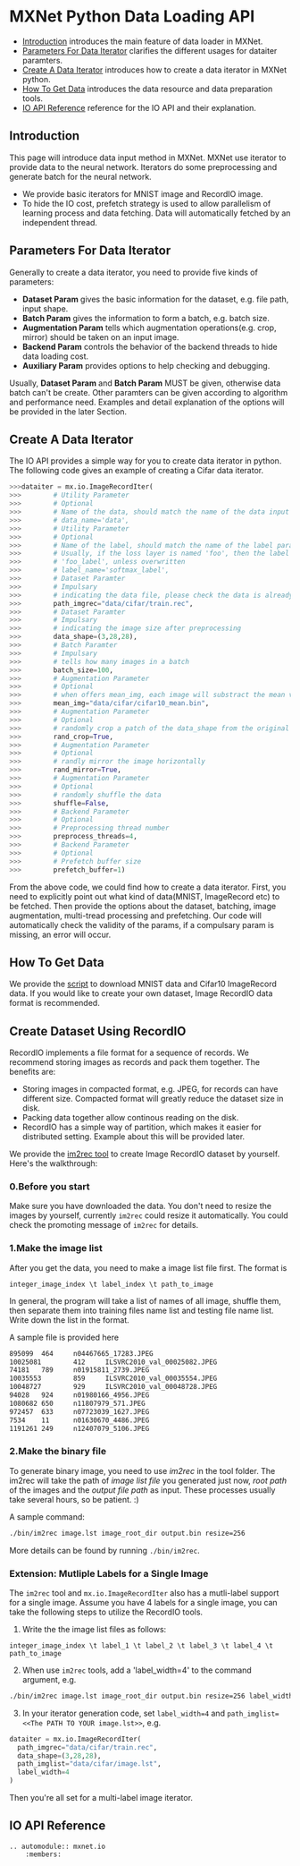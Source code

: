 MXNet Python Data Loading API
=============================
* [Introduction](#introduction) introduces the main feature of data loader in MXNet.
* [Parameters For Data Iterator](#parameters-for-data-iterator) clarifies the different usages for dataiter paramters.
* [Create A Data Iterator](#create-a-data-iterator) introduces how to create a data iterator in MXNet python.
* [How To Get Data](#how-to-get-data) introduces the data resource and data preparation tools.
* [IO API Reference](#io-api-reference) reference for the IO API and their explanation.

Introduction
------------
This page will introduce data input method in MXNet. MXNet use iterator to provide data to the neural network.  Iterators do some preprocessing and generate batch for the neural network.

* We provide basic iterators for MNIST image and RecordIO image.
* To hide the IO cost, prefetch strategy is used to allow parallelism of learning process and data fetching. Data will automatically fetched by an independent thread.

Parameters For Data Iterator
----------------------------

Generally to create a data iterator, you need to provide five kinds of parameters:

* **Dataset Param** gives the basic information for the dataset, e.g. file path, input shape.
* **Batch Param** gives the information to form a batch, e.g. batch size.
* **Augmentation Param** tells which augmentation operations(e.g. crop, mirror) should be taken on an input image.
* **Backend Param** controls the behavior of the backend threads to hide data loading cost.
* **Auxiliary Param** provides options to help checking and debugging.

Usually, **Dataset Param** and **Batch Param** MUST be given, otherwise data batch can't be create. Other paramters can be given according to algorithm and performance need. Examples and detail explanation of the options will be provided in the later Section.

Create A Data Iterator
----------------------
The IO API provides a simple way for you to create data iterator in python.
The following code gives an example of creating a Cifar data iterator.

```python
>>>dataiter = mx.io.ImageRecordIter(
>>>        # Utility Parameter
>>>        # Optional
>>>        # Name of the data, should match the name of the data input of the network
>>>        # data_name='data',
>>>        # Utility Parameter
>>>        # Optional
>>>        # Name of the label, should match the name of the label parameter of the network.
>>>        # Usually, if the loss layer is named 'foo', then the label input has the name
>>>        # 'foo_label', unless overwritten
>>>        # label_name='softmax_label',
>>>        # Dataset Paramter
>>>        # Impulsary
>>>        # indicating the data file, please check the data is already there
>>>        path_imgrec="data/cifar/train.rec",
>>>        # Dataset Paramter
>>>        # Impulsary
>>>        # indicating the image size after preprocessing
>>>        data_shape=(3,28,28),
>>>        # Batch Paramter
>>>        # Impulsary
>>>        # tells how many images in a batch
>>>        batch_size=100,
>>>        # Augmentation Parameter
>>>        # Optional
>>>        # when offers mean_img, each image will substract the mean value at each pixel
>>>        mean_img="data/cifar/cifar10_mean.bin",
>>>        # Augmentation Parameter
>>>        # Optional
>>>        # randomly crop a patch of the data_shape from the original image
>>>        rand_crop=True,
>>>        # Augmentation Parameter
>>>        # Optional
>>>        # randly mirror the image horizontally
>>>        rand_mirror=True,
>>>        # Augmentation Parameter
>>>        # Optional
>>>        # randomly shuffle the data
>>>        shuffle=False,
>>>        # Backend Parameter
>>>        # Optional
>>>        # Preprocessing thread number
>>>        preprocess_threads=4,
>>>        # Backend Parameter
>>>        # Optional
>>>        # Prefetch buffer size
>>>        prefetch_buffer=1)
```

From the above code, we could find how to create a data iterator. First, you need to explicitly point out what kind of data(MNIST, ImageRecord etc) to be fetched. Then provide the options about the dataset, batching, image augmentation, multi-tread processing and prefetching. Our code will automatically check the validity of the params, if a compulsary param is missing, an error will occur.

How To Get Data
---------------

We provide the [script](../../tests/python/common/get_data.py) to download MNIST data and Cifar10 ImageRecord data. If you would like to create your own dataset, Image RecordIO data format is recommended.

## Create Dataset Using RecordIO

RecordIO implements a file format for a sequence of records. We recommend storing images as records and pack them together. The benefits are:

* Storing images in compacted format, e.g. JPEG, for records can have different size. Compacted format will greatly reduce the dataset size in disk.
* Packing data together allow continous reading on the disk.
* RecordIO has a simple way of partition, which makes it easier for distributed setting. Example about this will be provided later.

We provide the [im2rec tool](../../tools/im2rec.cc) to create Image RecordIO dataset by yourself. Here's the walkthrough:

### 0.Before you start
Make sure you have downloaded the data. You don't need to resize the images by yourself, currently ```im2rec``` could resize it automatically. You could check the promoting message of ```im2rec``` for details.

### 1.Make the image list
After you get the data, you need to make a image list file first.  The format is
```
integer_image_index \t label_index \t path_to_image
```
In general, the program will take a list of names of all image, shuffle them, then separate them into training files name list and testing file name list. Write down the list in the format.

A sample file is provided here
```bash
895099  464     n04467665_17283.JPEG
10025081        412     ILSVRC2010_val_00025082.JPEG
74181   789     n01915811_2739.JPEG
10035553        859     ILSVRC2010_val_00035554.JPEG
10048727        929     ILSVRC2010_val_00048728.JPEG
94028   924     n01980166_4956.JPEG
1080682 650     n11807979_571.JPEG
972457  633     n07723039_1627.JPEG
7534    11      n01630670_4486.JPEG
1191261 249     n12407079_5106.JPEG

```

### 2.Make the binary file
To generate binary image, you need to use *im2rec* in the tool folder. The im2rec will take the path of _image list file_ you generated just now, _root path_ of the images and the _output file path_ as input. These processes usually take several hours, so be patient. :)

A sample command:
```bash
./bin/im2rec image.lst image_root_dir output.bin resize=256
```
More details can be found by running ```./bin/im2rec```.

### Extension: Mutliple Labels for a Single Image

The `im2rec` tool and `mx.io.ImageRecordIter` also has a mutli-label support for a single image.
Assume you have 4 labels for a single image, you can take the following steps to utilize the RecordIO tools.

1. Write the the image list files as follows:
```
integer_image_index \t label_1 \t label_2 \t label_3 \t label_4 \t path_to_image
```

2. When use `im2rec` tools, add a 'label_width=4' to the command argument, e.g.
```bash
./bin/im2rec image.lst image_root_dir output.bin resize=256 label_width=4
```

3. In your iterator generation code, set `label_width=4` and `path_imglist=<<The PATH TO YOUR image.lst>>`, e.g.

```python
dataiter = mx.io.ImageRecordIter(
  path_imgrec="data/cifar/train.rec",
  data_shape=(3,28,28),
  path_imglist="data/cifar/image.lst",
  label_width=4
)
```

Then you're all set for a multi-label image iterator.

IO API Reference
----------------

```eval_rst
.. automodule:: mxnet.io
    :members:
```
